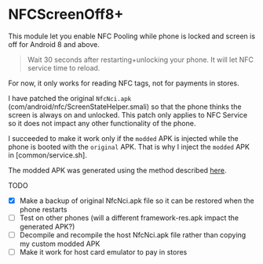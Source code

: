 # NFCScreenOff8+

This module let you enable NFC Pooling while phone is locked and screen is off for Android 8 and above.

> Wait 30 seconds after restarting+unlocking your phone. It will let NFC service time to reload.

For now, it only works for reading NFC tags, not for payments in stores.

I have patched the original `NfcNci.apk` (com/android/nfc/ScreenStateHelper.smali) so that the phone thinks the screen is always on and unlocked. This patch only applies to NFC Service so it does not impact any other functionality of the phone.

I succeeded to make it work only if the `modded` APK is injected while the phone is booted with the `original` APK. That is why I inject the `modded` APK in [common/service.sh].

The modded APK was generated using the method described [here](https://github.com/lapwat/NfcScreenOffPie).

TODO
- [x] Make a backup of original NfcNci.apk file so it can be restored when the phone restarts
- [ ] Test on other phones (will a different framework-res.apk impact the generated APK?)
- [ ] Decompile and recompile the host NfcNci.apk file rather than copying my custom modded APK
- [ ] Make it work for host card emulator to pay in stores
